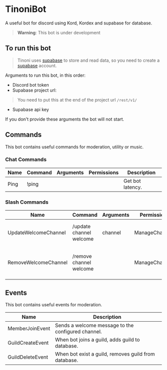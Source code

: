 # TinoniBot

A useful bot for discord using Kord, Kordex and supabase for database.

> **Warning**: This bot is under development

## To run this bot

> Tinoni uses [supabase](https://supabase.com/) to store and read data, so you need to create a [supabase](https://supabase.com/) account.

Arguments to run this bot, in this order:
- Discord bot token
- Supabase project url: 
> You need to put this at the end of the project url `/rest/v1/`
- Supabase api key

If you don't provide these arguments the bot will not start.

## Commands

This bot contains useful commands for moderation, utility or music.

### Chat Commands

| Name | Command | Arguments | Permissions | Description      |
|------|---------|-----------|-------------|------------------|
| Ping | !ping   |           |             | Get bot latency. |

### Slash Commands

| Name                 | Command                 | Arguments | Permissions    | Description                            |
|----------------------|-------------------------|-----------|----------------|----------------------------------------|
| UpdateWelcomeChannel | /update channel welcome | channel   | ManageChannels | Updates welcome channel for new users. |
| RemoveWelcomeChannel | /remove channel welcome |           | ManageChannels | Remove welcome channel from database.  |

## Events

This bot contains useful events for moderation.

| Name             | Description                                          |
|------------------|------------------------------------------------------|
| MemberJoinEvent  | Sends a welcome message to the configured channel.   |
| GuildCreateEvent | When bot joins a guild, adds guild to database.      |
| GuildDeleteEvent | When bot exist a guild, removes guild from database. |